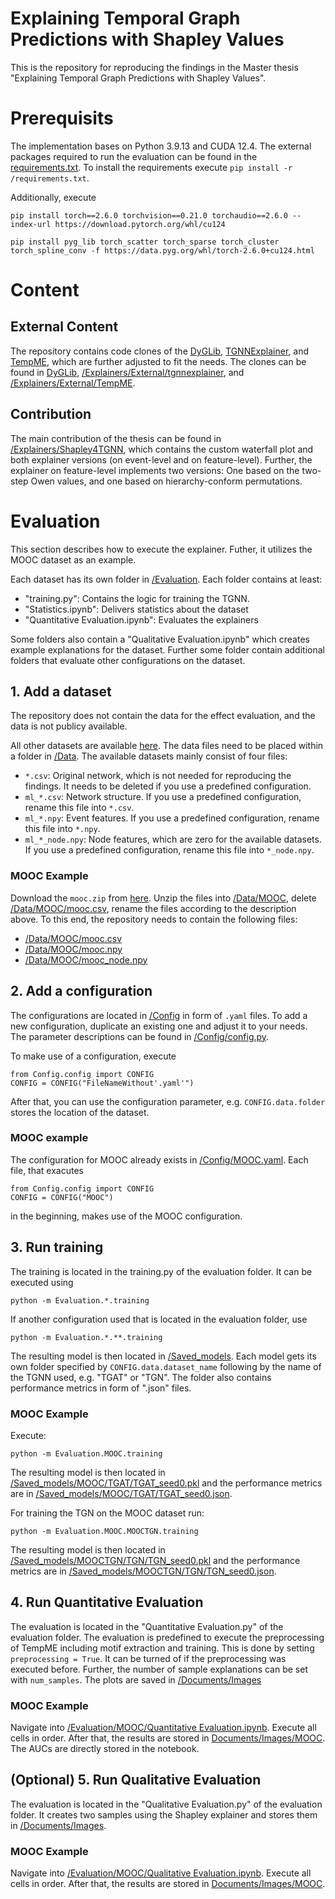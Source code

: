 # Explaining Temporal Graph Predictions with Shapley Values

This is the repository for reproducing the findings in the Master thesis "Explaining Temporal Graph Predictions with Shapley Values". 

# Prerequisits

The implementation bases on Python 3.9.13 and CUDA 12.4. The external packages required to run the evaluation can be found in the [requirements.txt](/requirements.txt). To install the requirements execute `pip install -r /requirements.txt`. 

Additionally, execute 
```
pip install torch==2.6.0 torchvision==0.21.0 torchaudio==2.6.0 --index-url https://download.pytorch.org/whl/cu124

pip install pyg_lib torch_scatter torch_sparse torch_cluster torch_spline_conv -f https://data.pyg.org/whl/torch-2.6.0+cu124.html
```

# Content

## External Content

The repository contains code clones of the [DyGLib](https://github.com/yule-BUAA/DyGLib), [TGNNExplainer](https://github.com/cisaic/tgnnexplainer), and [TempME](https://github.com/Graph-and-Geometric-Learning/TempME), which are further adjusted to fit the needs. The clones can be found in [DyGLib](/DyGLib), [/Explainers/External/tgnnexplainer](/Explainers/External/tgnnexplainer), and [/Explainers/External/TempME](/Explainers/External/TempME).

## Contribution

The main contribution of the thesis can be found in [/Explainers/Shapley4TGNN](/Explainers/Shapley4TGNN), which contains the custom waterfall plot and both explainer versions (on event-level and on feature-level). Further, the explainer on feature-level implements two versions: One based on the two-step Owen values, and one based on hierarchy-conform permutations. 

# Evaluation

This section describes how to execute the explainer. Futher, it utilizes the MOOC dataset as an example.

Each dataset has its own folder in [/Evaluation](/Evaluation). Each folder contains at least:

- "training.py": Contains the logic for training the TGNN.
- "Statistics.ipynb": Delivers statistics about the dataset 
- "Quantitative Evaluation.ipynb": Evaluates the explainers

Some folders also contain a "Qualitative Evaluation.ipynb" which creates example explanations for the dataset. Further some folder contain additional folders that evaluate other configurations on the dataset. 

## 1. Add a dataset

The repository does not contain the data for the effect evaluation, and the data is not publicy available. 

All other datasets are available [here](https://zenodo.org/records/7213796#.Y1cO6y8r30o). The data files need to be placed within a folder in [/Data](/Data). The available datasets mainly consist of four files: 

- `*.csv`: Original network, which is not needed for reproducing the findings. It needs to be deleted if you use a predefined configuration. 
- `ml_*.csv`: Network structure. If you use a predefined configuration, rename this file into `*.csv`. 
-  `ml_*.npy`: Event features. If you use a predefined configuration, rename this file into `*.npy`. 
- `ml_*_node.npy`: Node features, which are zero for the available datasets. If you use a predefined configuration, rename this file into `*_node.npy`.

### MOOC Example

Download the `mooc.zip` from [here](https://zenodo.org/records/7213796#.Y1cO6y8r30o). Unzip the files into [/Data/MOOC](/Data/MOOC), delete [/Data/MOOC/mooc.csv](/Data/MOOC/mooc.csv), rename the files according to the description above. To this end, the repository needs to contain the following files:
- [/Data/MOOC/mooc.csv](/Data/MOOC/mooc.csv)
- [/Data/MOOC/mooc.npy](/Data/MOOC/mooc.npy)
- [/Data/MOOC/mooc_node.npy](/Data/MOOC/mooc_node.npy)

## 2. Add a configuration

The configurations are located in [/Config](/Config) in form of `.yaml` files. To add a new configuration, duplicate an existing one and adjust it to your needs. The parameter descriptions can be found in [/Config/config.py](/Config/config.py). 

To make use of a configuration, execute 

```
from Config.config import CONFIG
CONFIG = CONFIG("FileNameWithout'.yaml'")
```

After that, you can use the configuration parameter, e.g. `CONFIG.data.folder` stores the location of the dataset. 

### MOOC example

The configuration for MOOC already exists in [/Config/MOOC.yaml](Config/MOOC.yaml). Each file, that exacutes

```
from Config.config import CONFIG
CONFIG = CONFIG("MOOC")
```

in the beginning, makes use of the MOOC configuration. 

## 3. Run training

The training is located in the training.py of the evaluation folder. It can be executed using 

```
python -m Evaluation.*.training
```

If another configuration used that is located in the evaluation folder, use 

```
python -m Evaluation.*.**.training
```

The resulting model is then located in [/Saved_models](/Saved_models). Each model gets its own folder specified by `CONFIG.data.dataset_name` following by the name of the TGNN used, e.g. "TGAT" or "TGN". The folder also contains performance metrics in form of ".json" files. 

### MOOC Example

Execute: 

```
python -m Evaluation.MOOC.training
```

The resulting model is then located in [/Saved_models/MOOC/TGAT/TGAT_seed0.pkl](/Saved_models/MOOC/TGAT/TGAT_seed0.pkl) and the performance metrics are in [/Saved_models/MOOC/TGAT/TGAT_seed0.json](/Saved_models/MOOC/TGAT/TGAT_seed0.json). 

For training the TGN on the MOOC dataset run:

```
python -m Evaluation.MOOC.MOOCTGN.training
```

The resulting model is then located in [/Saved_models/MOOCTGN/TGN/TGN_seed0.pkl](/Saved_models/MOOCTGN/TGN/TGN_seed0.pkl) and the performance metrics are in [/Saved_models/MOOCTGN/TGN/TGN_seed0.json](/Saved_models/MOOCTGN/TGN/TGN_seed0.json). 

## 4. Run Quantitative Evaluation

The evaluation is located in the "Quantitative Evaluation.py" of the evaluation folder. The evaluation is predefined to execute the preprocessing of TempME including motif extraction and training. This is done by setting `preprocessing = True`. It can be turned of if the preprocessing was executed before. Further, the number of sample explanations can be set with `num_samples`. The plots are saved in [/Documents/Images](/Documents/Images)

### MOOC Example

Navigate into [/Evaluation/MOOC/Quantitative Evaluation.ipynb](/Evaluation/MOOC/Quantitative%20Evaluation.ipynb). Execute all cells in order. After that, the results are stored in [Documents/Images/MOOC](Documents/Images/MOOC). The AUCs are directly stored in the notebook. 

## (Optional) 5. Run Qualitative Evaluation

The evaluation is located in the "Qualitative Evaluation.py" of the evaluation folder. It creates two samples using the Shapley explainer and stores them in [/Documents/Images](/Documents/Images).

### MOOC Example

Navigate into [/Evaluation/MOOC/Qualitative Evaluation.ipynb](/Evaluation/MOOC/Qualitative%20Evaluation.ipynb). Execute all cells in order. After that, the results are stored in [Documents/Images/MOOC](Documents/Images/MOOC).



